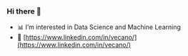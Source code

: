 ### Hi there 👋

  - 📊 I’m interested in Data Science and Machine Learning
  - 💼 [https://www.linkedin.com/in/vecano/](https://www.linkedin.com/in/vecano/)


<!--
**vecano/vecano** is a ✨ _special_ ✨ repository because its `README.md` (this file) appears on your GitHub profile.

Here are some ideas to get you started:

- 🔭 I’m currently working on ...
- 🌱 I’m currently learning ...
- 👯 I’m looking to collaborate on ...
- 🤔 I’m looking for help with ...
- 💬 Ask me about ...
- 📫 How to reach me: ...
- 😄 Pronouns: ...
- ⚡ Fun fact: ...
-->
